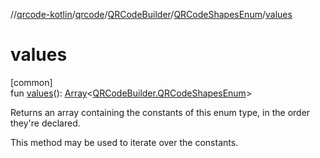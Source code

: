 //[qrcode-kotlin](../../../../index.md)/[qrcode](../../index.md)/[QRCodeBuilder](../index.md)/[QRCodeShapesEnum](index.md)/[values](values.md)

# values

[common]\
fun [values](values.md)(): [Array](https://kotlinlang.org/api/latest/jvm/stdlib/kotlin/-array/index.html)&lt;[QRCodeBuilder.QRCodeShapesEnum](index.md)&gt;

Returns an array containing the constants of this enum type, in the order they're declared.

This method may be used to iterate over the constants.

